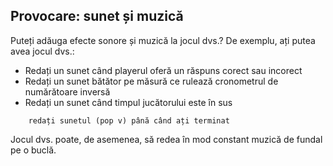 ## Provocare: sunet și muzică

Puteți adăuga efecte sonore și muzică la jocul dvs.? De exemplu, ați putea avea jocul dvs.:

+ Redați un sunet când playerul oferă un răspuns corect sau incorect
+ Redați un sunet bătător pe măsură ce rulează cronometrul de numărătoare inversă
+ Redați un sunet când timpul jucătorului este în sus

```blocks3
    redați sunetul (pop v) până când ați terminat
```

Jocul dvs. poate, de asemenea, să redea în mod constant muzică de fundal pe o buclă.